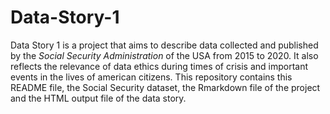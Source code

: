 # Data-Story-1
Data Story 1 is a project that aims to describe data collected and published by the *Social Security Administration* of the USA from 2015 to 2020.
It also reflects the relevance of data ethics during times of crisis and important events in the lives of american citizens.
This repository contains this README file, the Social Security dataset, the Rmarkdown file of the project and the HTML output file of the data story.
